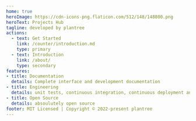 ```yaml
---
home: true
heroImage: https://cdn-icons-png.flaticon.com/512/148/148800.png
heroText: Projects Hub
tagline: developed by plantree
actions:
  - text: Get Started
    link: /counter/introduction.md
    type: primary
  - text: Introduction
    link: /about/
    type: secondary
features:
- title: Documentation
  details: Complete interface and development documentation
- title: Engineering
  details: unit tests, continuous integration, continuous deployment and maintainability
- title: Open Source
  details: absoulutely open source 
footer: MIT Licensed | Copyright © 2022-present plantree
---
```

